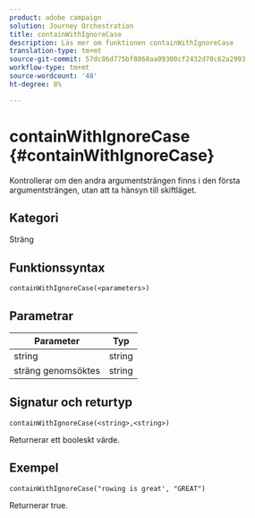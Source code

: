 ```yaml
---
product: adobe campaign
solution: Journey Orchestration
title: containWithIgnoreCase
description: Läs mer om funktionen containWithIgnoreCase
translation-type: tm+mt
source-git-commit: 57dc86d775bf8860aa09300cf2432d70c62a2993
workflow-type: tm+mt
source-wordcount: '48'
ht-degree: 8%

---
```



# containWithIgnoreCase {#containWithIgnoreCase}

Kontrollerar om den andra argumentsträngen finns i den första argumentsträngen, utan att ta hänsyn till skiftläget.

## Kategori

Sträng

## Funktionssyntax

`containWithIgnoreCase(<parameters>)`

## Parametrar

| Parameter | Typ |
|-----------|------------------|
| string | string |
| sträng genomsöktes | string |

## Signatur och returtyp

`containWithIgnoreCase(<string>,<string>)`

Returnerar ett booleskt värde.

## Exempel

`containWithIgnoreCase("rowing is great', "GREAT")`

Returnerar true.
